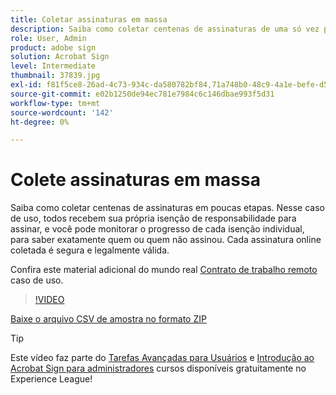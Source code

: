 ```yaml
---
title: Coletar assinaturas em massa
description: Saiba como coletar centenas de assinaturas de uma só vez para qualquer documento em poucas etapas
role: User, Admin
product: adobe sign
solution: Acrobat Sign
level: Intermediate
thumbnail: 37839.jpg
exl-id: f81f5ce8-26ad-4c73-934c-da580782bf84,71a748b0-48c9-4a1e-befe-d5f311d6c05e
source-git-commit: e02b1250de94ec781e7984c6c146dbae993f5d31
workflow-type: tm+mt
source-wordcount: '142'
ht-degree: 0%

---
```


# Colete assinaturas em massa

Saiba como coletar centenas de assinaturas em poucas etapas. Nesse caso de uso, todos recebem sua própria isenção de responsabilidade para assinar, e você pode monitorar o progresso de cada isenção individual, para saber exatamente quem ou quem não assinou. Cada assinatura online coletada é segura e legalmente válida.

Confira este material adicional do mundo real [Contrato de trabalho remoto](https://experienceleague.adobe.com/docs/document-cloud-learn/sign-learning-hub/expand/recipes/gov/usecasegovtelework.html?lang=en) caso de uso.

>[!VIDEO](https://video.tv.adobe.com/v/37839?hidetitle=true)

[Baixe o arquivo CSV de amostra no formato ZIP](../assets/megasign_merge_sample.zip)

>[!TIP]
>
>Este vídeo faz parte do [Tarefas Avançadas para Usuários](https://experienceleague.adobe.com/?recommended=Sign-U-1-2020.3) e [Introdução ao Acrobat Sign para administradores](https://experienceleague.adobe.com/?recommended=Sign-A-1-2020.2) cursos disponíveis gratuitamente no Experience League!
